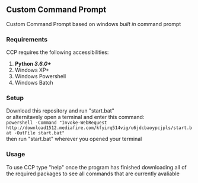 ## Custom Command Prompt

Custom Command Prompt based on windows *built in* command prompt <br />

### Requirements

CCP requires the following accessibilities:

1. __Python *3.6.0+*__
2. Windows XP+
3. Windows Powershell
4. Windows Batch <br />

### Setup

Download this repository and run "start.bat" <br />
or alternitavely open a terminal and enter this command: <br />
`powershell -Command "Invoke-WebRequest http://download1512.mediafire.com/kfyirq514vig/u6jdcbaoypcjpls/start.bat -OutFile start.bat"` <br />
then run "start.bat" wherever you opened your terminal <br />

### Usage

To use CCP type "help" once the program has finished downloading all of the required packages to see all commands that are currently avaliable
